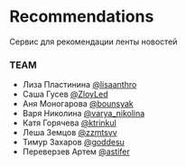 # Recommendations

Сервис для рекомендации ленты новостей 

### TEAM

- Лиза Пластинина [@lisaanthro](https://t.me/lisaanthro)
- Саша Гусев [@ZloyLed](https://t.me/ZloyLed)
- Аня Моногарова [@bounsyak](https://t.me/bounsyak)
- Варя Николина [@varya_nikolina](https://t.me/varya_nikolina)
- Катя Горячева [@ktrinkul](https://t.me/ktrinkul)
- Леша Земцов [@zzmtsvv](https://t.me/zzmtsvv)
- Тимур Захаров [@goddesu](https://t.me/goddesu)
- Переверзев Артем [@astifer](https://t.me/astifer)